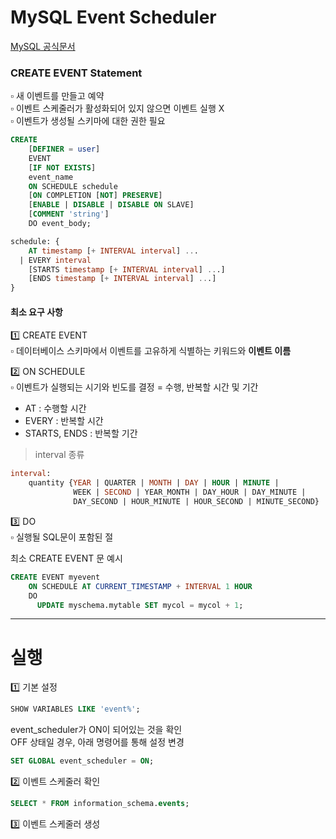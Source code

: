 # MySQL Event Scheduler
[MySQL 공식문서](https://dev.mysql.com/doc/refman/8.0/en/create-event.html)

### CREATE EVENT Statement
▫ 새 이벤트를 만들고 예약   
▫ 이벤트 스케줄러가 활성화되어 있지 않으면 이벤트 실행 X      
▫ 이벤트가 생성될 스키마에 대한 권한 필요 

``` sql
CREATE
    [DEFINER = user]
    EVENT
    [IF NOT EXISTS]
    event_name
    ON SCHEDULE schedule
    [ON COMPLETION [NOT] PRESERVE]
    [ENABLE | DISABLE | DISABLE ON SLAVE]
    [COMMENT 'string']
    DO event_body;

schedule: {
    AT timestamp [+ INTERVAL interval] ...
  | EVERY interval
    [STARTS timestamp [+ INTERVAL interval] ...]
    [ENDS timestamp [+ INTERVAL interval] ...]
}
```    

#### 최소 요구 사항    
1️⃣ CREATE EVENT    
▫ 데이터베이스 스키마에서 이벤트를 고유하게 식별하는 키워드와 **이벤트 이름** 

2️⃣ ON SCHEDULE   
▫ 이벤트가 실행되는 시기와 빈도를 결정 = 수행, 반복할 시간 및 기간    
- AT : 수행할 시간
- EVERY : 반복할 시간
- STARTS, ENDS : 반복할 기간

> interval 종류
``` sql
interval:
    quantity {YEAR | QUARTER | MONTH | DAY | HOUR | MINUTE |
              WEEK | SECOND | YEAR_MONTH | DAY_HOUR | DAY_MINUTE |
              DAY_SECOND | HOUR_MINUTE | HOUR_SECOND | MINUTE_SECOND}
```

3️⃣ DO   
▫ 실행될 SQL문이 포함된 절   


최소 CREATE EVENT 문 예시     
``` sql
CREATE EVENT myevent
    ON SCHEDULE AT CURRENT_TIMESTAMP + INTERVAL 1 HOUR
    DO
      UPDATE myschema.mytable SET mycol = mycol + 1;
``` 

---

# 실행

1️⃣ 기본 설정   
``` sql
SHOW VARIABLES LIKE 'event%';
```
event_scheduler가 ON이 되어있는 것을 확인     
OFF 상태일 경우, 아래 명령어를 통해 설정 변경   
``` sql
SET GLOBAL event_scheduler = ON;
```


2️⃣ 이벤트 스케줄러 확인    
``` sql
SELECT * FROM information_schema.events;
```

3️⃣ 이벤트 스케줄러 생성    
